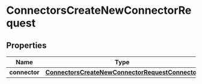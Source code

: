 

# ConnectorsCreateNewConnectorRequest


## Properties

| Name | Type | Description | Notes |
|------------ | ------------- | ------------- | -------------|
|**connector** | [**ConnectorsCreateNewConnectorRequestConnector**](ConnectorsCreateNewConnectorRequestConnector.md) |  |  [optional] |



